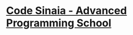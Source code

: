 # [Code Sinaia - Advanced Programming School](https://sites.google.com/view/code-sinaia-2020/despre-proiect?authuser=0)
